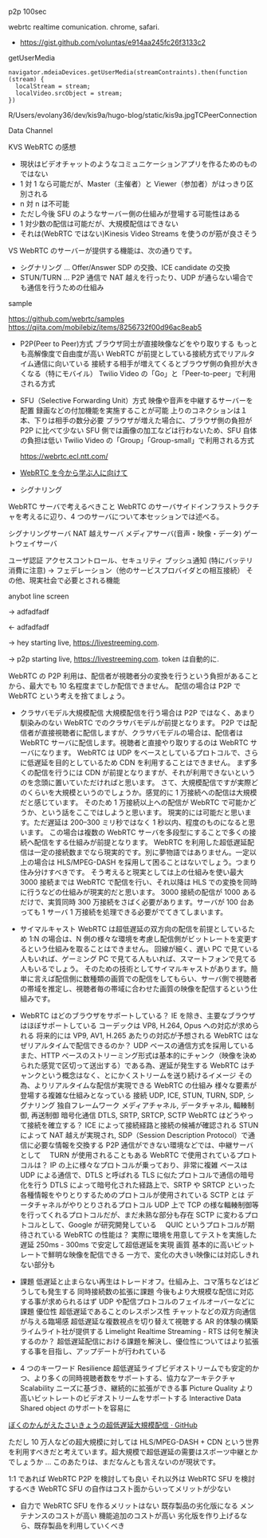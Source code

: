 p2p 100sec

webrtc realtime comunication.
chrome, safari.

- <https://gist.github.com/voluntas/e914aa245fc26f3133c2>

getUserMedia

```
navigator.mdeiaDevices.getUserMedia(streamContraints).then(function (stream) {
  localStream = stream;
  localVideo.srcObject = stream;
})
```

R/Users/evolany36/dev/kis9a/hugo-blog/static/kis9a.jpgTCPeerConnection

Data Channel

KVS WebRTC の感想

- 現状はビデオチャットのようなコミュニケーションアプリを作るためのものではない
- 1 対 1 なら可能だが、Master（主催者）と Viewer（参加者）がはっきり区別される
- n 対 n は不可能
- ただし今後 SFU のようなサーバー側の仕組みが登場する可能性はある
- 1 対少数の配信は可能だが、大規模配信はできない
- それは(WebRTC ではない)Kinesis Video Streams を使うのが筋が良さそう

VS WebRTC のサーバーが提供する機能は、次の通りです。

- シグナリング ... Offer/Answer SDP の交換、ICE candidate の交換
- STUN/TURN ... P2P 通信で NAT 越えを行ったり、UDP が通らない場合でも通信を行うための仕組み

sample

<https://github.com/webrtc/samples>
<https://qiita.com/mobilebiz/items/8256732f00d96ac8eab5>

- P2P(Peer to Peer)方式
  ブラウザ同士が直接映像などをやり取りする
  もっとも高解像度で自由度が高い
  WebRTC が前提としている接続方式でリアルタイム通信に向いている
  接続する相手が増えてくるとブラウザ側の負担が大きくなる（特にモバイル）
  Twilio Video の「Go」と「Peer-to-peer」で利用される方式

- SFU（Selective Forwarding Unit）方式
  映像や音声を中継するサーバーを配置
  録画などの付加機能を実施することが可能
  上りのコネクションは１本、下りは相手の数分必要
  ブラウザが増えた場合に、ブラウザ側の負担が P2P に比べて少ない
  SFU 側では画像の加工などは行わないため、SFU 自体の負担は低い
  Twilio Video の「Group」「Group-small」で利用される方式

  <https://webrtc.ecl.ntt.com/>

- [WebRTC を今から学ぶ人に向けて](https://zenn.dev/voluntas/scraps/82b9e111f43ab3)
- シグナリング

WebRTC サーバで考えるべきこと
WebRTC のサーバサイドインフラストラクチャを考えるに辺り、4 つのサーバについて本セッションでは述べる。

シグナリングサーバ
NAT 越えサーバ
メディアサーバ(音声・映像・データ)
ゲートウェイサーバ

ユーザ認証
アクセスコントロール、セキュリティ
プッシュ通知 (特にバッテリ消費に注意) ->
フェデレーション（他のサービスプロバイダとの相互接続）
その他、現実社会で必要とされる機能

anybot line screen

-> adfadfadf

<- adfadfadf

-> hey starting live, https://livestreeming.com.

-> p2p starting live, https://livestreeming.com. token は自動的に.

WebRTC の P2P 利用は、配信者が視聴者分の変換を行うという負担があることから、最大でも 10 名程度までしか配信できません。
配信の場合は P2P で WebRTC という考えを捨てましょう。

- クラサバモデル大規模配信
  大規模配信を行う場合は P2P ではなく、あまり馴染みのない WebRTC でのクラサバモデルが前提となります。
  P2P では配信者が直接視聴者に配信しますが、クラサバモデルの場合は、配信者は WebRTC サーバに配信します。視聴者と直接やり取りするのは WebRTC サーバになります。 WebRTC は UDP をベースとしているプロトコルで、さらに低遅延を目的としているため CDN を利用することはできません。 まず多くの配信を行うには CDN が前提となりますが、それが利用できないというのを念頭に置いていただければと思います。
  さて、大規模配信ですが実際どのくらいを大規模というのでしょうか。感覚的に 1 万接続への配信は大規模だと感じています。
  そのため 1 万接続以上への配信が WebRTC で可能かどうか、という話をここではしようと思います。
  現実的には可能だと思います。ただ遅延は 200–300 ミリ秒ではなく 1 秒以内、程度のものになると思います。
  この場合は複数の WebRTC サーバを多段型にすることで多くの接続へ配信をする仕組みが前提となります。
  WebRTC を利用した超低遅延配信は一定の接続数までなら現実的です。別に夢物語ではありません。一定以上の場合は HLS/MPEG-DASH を採用して困ることはないでしょう。つまり住み分けすべきです。
  そう考えると現実としては上の仕組みを使い最大 3000 接続までは WebRTC で配信を行い、それ以降は HLS での変換を同時に行うなどの仕組みが現実的だと思います。
  3000 接続の配信が 1000 あるだけで、実質同時 300 万接続をさばく必要があります。サーバが 100 台あっても 1 サーバ 1 万接続を処理できる必要がでてきてしまいます。

- サイマルキャスト
  WebRTC は超低遅延の双方向の配信を前提としているため 1:N の場合は、N 側の様々な環境を考慮し配信側がビットレートを変更するという仕組みを取ることはできません。
  回線が細く、遅い PC で見ている人もいれば、ゲーミング PC で見てる人もいれば、スマートフォンで見てる人もいるでしょう。
  そのための技術としてサイマルキャストがあります。簡単に言えば配信側に数種類の画質での配信をしてもらい、サーバ側で視聴者の帯域を推定し、視聴者毎の帯域に合わせた画質の映像を配信するという仕組みです。

- WebRTC はどのブラウザをサポートしている？
  IE を除き、主要なブラウザはほぼサポートしている
  コーデックは VP8, H.264, Opus への対応が求められる
  将来的には VP9, AV1, H.265 あたりの対応が予想される
  WebRTC はなぜリアルタイムで配信できるのか？
  UDP ベースの通信方式を採用している
  また、HTTP ベースのストリーミング形式は基本的にチャンク（映像を決められた感覚で区切って送出する）である為、遅延が発生する
  WebRTC はチャンクという概念はなく、とにかくストリームを送り続けるイメージ
  その為、よりリアルタイムな配信が実現できる
  WebRTC の仕組み
  様々な要素が登場する複雑な仕組みとなっている
  接続
  UDP, ICE, STUN, TURN, SDP, シグナリング
  独自フレームワーク
  メディアチャネル, データチャネル, 輻輳制御, 再送制御
  暗号化通信
  DTLS, SRTP, SRTCP, SCTP
  WebRTC はどうやって接続を確立する？
  ICE によって接続経路と接続の候補が確認される
  STUN によって NAT 越えが実現され, SDP（Session Description Protocol）で通信に必要な情報を交換する
  P2P 通信ができない環境などでは、中継サーバとして　 TURN が使用されることもある
  WebRTC で使用されているプロトコルは？
  IP の上に様々なプロトコルが乗っており、非常に複雑
  ベースは UDP による通信で、DTLS と呼ばれる TLS に似たプロトコルで通信の暗号化を行う
  DTLS によって暗号化された経路上で、SRTP や SRTCP といった各種情報をやりとりするためのプロトコルが使用されている
  SCTP とは
  データチャネルがやりとりされるプロトコル
  UDP 上で TCP の様な輻輳制御等を行ってくれるプロトコルだが、まだ未熟な部分も存在
  SCTP に変わるプロトコルとして、Google が研究開発している　 QUIC というプロトコルが期待されている
  WebRTC の性能は？
  実際に環境を用意してテストを実施した
  遅延
  250ms - 300ms で安定して超低遅延を実現
  画質
  基本的に高いビットレートで鮮明な映像を配信できる
  一方で、変化の大きい映像には対応しきれない部分も

- 課題
  低遅延と止まらない再生はトレードオフ。仕組み上、コマ落ちなどはどうしても発生する
  同時接続数の拡張に課題
  今後もより大規模な配信に対応する事が求められるはず
  UDP や配信プロトコルのフェイルオーバーなどに課題
  優位性
  超低遅延であることのレスポンス性
  チャットなどの双方向通信が与える臨場感
  超低遅延な複数視点を切り替えて視聴する AR 的体験の構築
  ライムライト社が提供する Limelight Realtime Streaming - RTS は何を解決するのか？
  超低遅延配信における課題を解決し、優位性についてはより拡張する事を目指し、アップデートが行われている

- 4 つのキーワード
  Resilience
  超低遅延ライブビデオストリームでも安定的かつ、より多くの同時視聴者数をサポートする、協力なアーキテクチャ
  Scalability
  ニーズに基づき、継続的に拡張ができる事
  Picture Quality
  より高いビットレートのビデオストリームをサポートする
  Interactive Data
  Shared object のサポートを容易に

[ぼくのかんがえたさいきょうの超低遅延大規模配信 · GitHub](https://gist.github.com/voluntas/0eb505cb5d53fefec6708aa93fd2410d)

ただし 10 万人などの超大規模に対しては HLS/MPEG-DASH + CDN という世界を利用すべきだと考えています。超大規模で超低遅延の需要はスポーツ中継とかでしょうか ... このあたりは、まだなんとも言えないのが現状です。

1:1 であれば WebRTC P2P を検討しても良い
それ以外は WebRTC SFU を検討するべき
WebRTC SFU の自作はコスト面からいってメリットが少ない

- 自力で WebRTC SFU を作るメリットはない
  既存製品の劣化版になる
  メンテナンスのコストが高い
  機能追加のコストが高い
  劣化版を作り上げるなら、既存製品を利用していくべき
